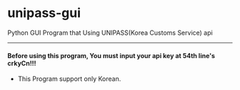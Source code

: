 # unipass-gui
Python GUI Program that Using UNIPASS(Korea Customs Service) api


---
#### Before using this program, You must input your api key at 54th line's crkyCn!!!

* This Program support only Korean.
